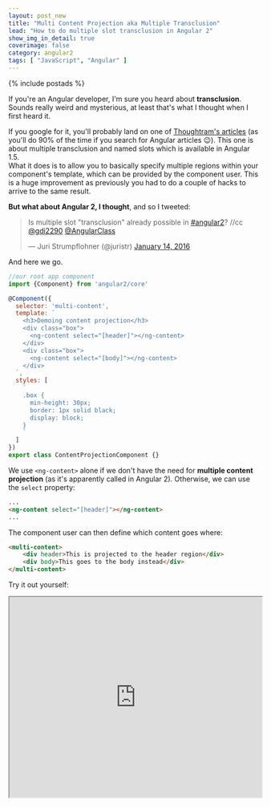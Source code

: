 ```yaml
---
layout: post_new
title: "Multi Content Projection aka Multiple Transclusion"
lead: "How to do multiple slot transclusion in Angular 2"
show_img_in_detail: true
coverimage: false
category: angular2
tags: [ "JavaScript", "Angular" ]
---
```


{% include postads %}

If you're an Angular developer, I'm sure you heard about **transclusion**. Sounds really weird and mysterious, at least that's what I thought when I first heard it.

If you google for it, you'll probably land on one of [Thoughtram's articles](http://blog.thoughtram.io/angular/2015/11/16/multiple-transclusion-and-named-slots.html) (as you'll do 90% of the time if you search for Angular articles :wink:). This one is about multiple transclusion and named slots which is available in Angular 1.5.  
What it does is to allow you to basically specify multiple regions within your component's template, which can be provided by the component user. This is a huge improvement as previously you had to do a couple of hacks to arrive to the same result.

**But what about Angular 2, I thought**, and so I tweeted:

<blockquote class="twitter-tweet" lang="en"><p lang="en" dir="ltr">Is multiple slot &quot;transclusion&quot; already possible in <a href="https://twitter.com/hashtag/angular2?src=hash">#angular2</a>? //cc <a href="https://twitter.com/gdi2290">@gdi2290</a> <a href="https://twitter.com/AngularClass">@AngularClass</a></p>&mdash; Juri Strumpflohner (@juristr) <a href="https://twitter.com/juristr/status/687740501299212288">January 14, 2016</a></blockquote>
<script async src="//platform.twitter.com/widgets.js" charset="utf-8"></script>

And here we go.

```javascript
//our root app component
import {Component} from 'angular2/core'

@Component({
  selector: 'multi-content',
  template: `
    <h3>Demoing content projection</h3>
    <div class="box">
      <ng-content select="[header]"></ng-content>
    </div>
    <div class="box">
      <ng-content select="[body]"></ng-content>
    </div>
  `,
  styles: [
    `
    .box {
      min-height: 30px;
      border: 1px solid black;
      display: block;
    }
    `
  ]
})
export class ContentProjectionComponent {}
```

We use `<ng-content>` alone if we don't have the need for **multiple content projection** (as it's apparently called in Angular 2). Otherwise, we can use the `select` property:

```html
...
<ng-content select="[header]"></ng-content>
...
```

The component user can then define which content goes where:

```html
<multi-content>
    <div header>This is projected to the header region</div>
    <div body>This goes to the body instead</div>
</multi-content>
```

Try it out yourself:

<iframe src="https://embed.plnkr.co/2UuSqSQt2CCRyhul1aNr/" width="100%" height="400px"> </iframe>



